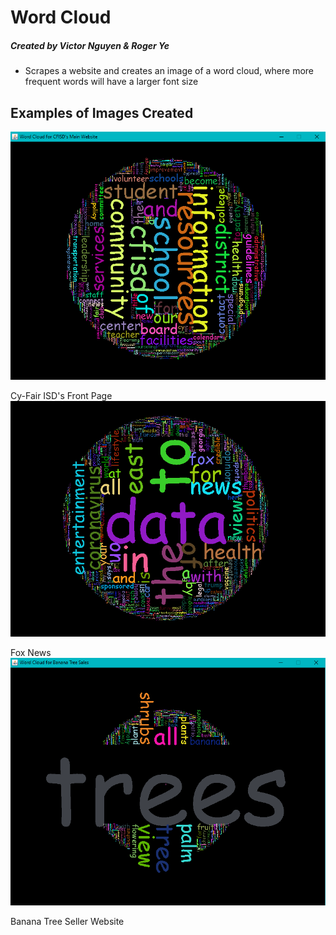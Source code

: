 # Word Cloud
##### Created by Victor Nguyen & Roger Ye
* Scrapes a website and creates an image of a word cloud, where more frequent words will have a larger font size

## Examples of Images Created
![Cy-Fair ISD's Front Page](cfisd.png)

Cy-Fair ISD's Front Page
![Fox News](foxnews.png)

Fox News
![Banana Tree Sales Website](bananatreesales.png)

Banana Tree Seller Website
